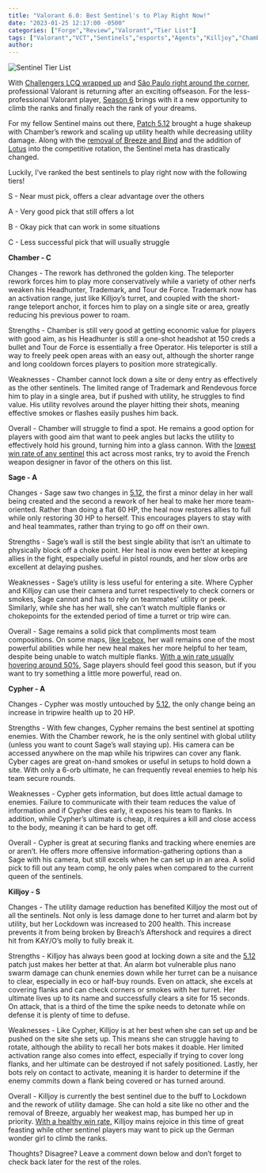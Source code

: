 ```yaml
---
title: "Valorant 6.0: Best Sentinel's to Play Right Now!"
date: "2023-01-25 12:17:00 -0500"
categories: ["Forge","Review","Valorant","Tier List"]
tags: ["Valorant","VCT","Sentinels","esports","Agents","Killjoy","Chamber","Cypher","Sage"]
author: 
---
```


![Sentinel Tier List](/2023-01-25-valorant-6.0-best-senitels-to-play-right-now.png)

With [Challengers LCQ wrapped up](https://www.dexerto.com/valorant/all-vct-na-challengers-league-2023-teams-g2-tsm-and-more-valorant-teams-2012181/) and [São Paulo right around the corner](https://valorantesports.com/news/vct-lock-in-everything-you-need-to-know/en-us), professional Valorant is returning after an exciting offseason. For the less-professional Valorant player, [Season 6](https://www.inverse.com/gaming/valorant-episode-6-act-1-release-date-update-time-battle-pass-agent-patch-notes) brings with it a new opportunity to climb the ranks and finally reach the rank of your dreams. 

For my fellow Sentinel mains out there, [Patch 5.12](https://playvalorant.com/en-us/news/game-updates/valorant-patch-notes-5-12/) brought a huge shakeup with Chamber’s rework and scaling up utility health while decreasing utility damage. Along with the [removal of Breeze and Bind](https://esports.gg/news/valorant/valorant-removes-bind-breeze-maps-for-2023-season/) and the addition of [Lotus](https://valorant.fandom.com/wiki/Lotus) into the competitive rotation, the Sentinel meta has drastically changed.

Luckily, I’ve ranked the best sentinels to play right now with the following tiers!

S - Near must pick, offers a clear advantage over the others

A - Very good pick that still offers a lot

B - Okay pick that can work in some situations

C - Less successful pick that will usually struggle 


**Chamber - C**

Changes - The rework has dethroned the golden king. The teleporter rework forces him to play more conservatively while a variety of other nerfs weaken his Headhunter, Trademark, and Tour de Force. Trademark now has an activation range, just like Killjoy’s turret, and coupled with the short-range teleport anchor, it forces him to play on a single site or area, greatly reducing his previous power to roam. 

Strengths - Chamber is still very good at getting economic value for players with good aim, as his Headhunter is still a one-shot headshot at 150 creds a bullet and Tour de Force is essentially a free Operator. His teleporter is still a way to freely peek open areas with an easy out, although the shorter range and long cooldown forces players to position more strategically.

Weaknesses - Chamber cannot lock down a site or deny entry as effectively as the other sentinels. The limited range of Trademark and Rendevous force him to play in a single area, but if pushed with utility, he struggles to find value. His utility revolves around the player hitting their shots, meaning effective smokes or flashes easily pushes him back.

Overall - Chamber will struggle to find a spot. He remains a good option for players with good aim that want to peek angles but lacks the utility to effectively hold his ground, turning him into a glass cannon. With the [lowest win rate of any sentinel](https://blitz.gg/valorant/stats/agents) this act across most ranks, try to avoid the French weapon designer in favor of the others on this list.



**Sage - A**

Changes - Sage saw two changes in [5.12](https://playvalorant.com/en-us/news/game-updates/valorant-patch-notes-5-12/), the first a minor delay in her wall being created and the second a rework of her heal to make her more team-oriented. Rather than doing a flat 60 HP, the heal now restores allies to full while only restoring 30 HP to herself. This encourages players to stay with and heal teammates, rather than trying to go off on their own.

Strengths - Sage’s wall is still the best single ability that isn’t an ultimate to physically block off a choke point. Her heal is now even better at keeping allies in the fight, especially useful in pistol rounds, and her slow orbs are excellent at delaying pushes.

Weaknesses - Sage’s utility is less useful for entering a site. Where Cypher and Killjoy can use their camera and turret respectively to check corners or smokes, Sage cannot and has to rely on teammates’ utility or peek. Similarly, while she has her wall, she can’t watch multiple flanks or chokepoints for the extended period of time a turret or trip wire can.

Overall - Sage remains a solid pick that compliments most team compositions. On some maps, [like Icebox](https://esportsdriven.com/valorant/guides/218/the-best-sage-walls-on-icebox), her wall remains one of the most powerful abilities while her new heal makes her more helpful to her team, despite being unable to watch multiple flanks. [With a win rate usually hovering around 50%](https://blitz.gg/valorant/stats/agents), Sage players should feel good this season, but if you want to try something a little more powerful, read on. 



**Cypher - A**

Changes - Cypher was mostly untouched by [5.12](https://playvalorant.com/en-us/news/game-updates/valorant-patch-notes-5-12/), the only change being an increase in tripwire health up to 20 HP.

Strengths - With few changes, Cypher remains the best sentinel at spotting enemies. With the Chamber rework, he is the only sentinel with global utility (unless you want to count Sage’s wall staying up). His camera can be accessed anywhere on the map while his tripwires can cover any flank. Cyber cages are great on-hand smokes or useful in setups to hold down a site. With only a 6-orb ultimate, he can frequently reveal enemies to help his team secure rounds.

Weaknesses - Cypher gets information, but does little actual damage to enemies. Failure to communicate with their team reduces the value of information and if Cypher dies early, it exposes his team to flanks. In addition, while Cypher’s ultimate is cheap, it requires a kill and close access to the body,  meaning it can be hard to get off.

Overall - Cypher is great at securing flanks and tracking where enemies are or aren’t. He offers more offensive information-gathering options than a Sage with his camera, but still excels when he can set up in an area. A solid pick to fill out any team comp, he only pales when compared to the current queen of the sentinels.

**Killjoy - S**

Changes - The utility damage reduction has benefited Killjoy the most out of all the sentinels. Not only is less damage done to her turret and alarm bot by utility, but her Lockdown was increased to 200 health. This increase prevents it from being broken by Breach’s Aftershock and requires a direct hit from KAY/O’s molly to fully break it. 

Strengths - Killjoy has always been good at locking down a site and the [5.12](https://playvalorant.com/en-us/news/game-updates/valorant-patch-notes-5-12/) patch just makes her better at that. An alarm bot vulnerable plus nano swarm damage can chunk enemies down while her turret can be a nuisance to clear, especially in eco or half-buy rounds. Even on attack, she excels at covering flanks and can check corners or smokes with her turret. Her ultimate lives up to its name and successfully clears a site for 15 seconds. On attack, that is a third of the time the spike needs to detonate while on defense it is plenty of time to defuse.

Weaknesses - Like Cypher, Killjoy is at her best when she can set up and be pushed on the site she sets up. This means she can struggle having to rotate, although the ability to recall her bots makes it doable. Her limited activation range also comes into effect, especially if trying to cover long flanks, and her ultimate can be destroyed if not safely positioned. Lastly, her bots rely on contact to activate, meaning it is harder to determine if the enemy commits down a flank being covered or has turned around.

Overall - Killjoy is currently the best sentinel due to the buff to Lockdown and the rework of utility damage. She can hold a site like no other and the removal of Breeze, arguably her weakest map, has bumped her up in priority. [With a healthy win rate](https://blitz.gg/valorant/stats/agents?sortBy=winRate&type=general&sortDirection=DESC&mode=competitive&rank=17), Killjoy mains rejoice in this time of great feasting while other sentinel players may want to pick up the German wonder girl to climb the ranks.


Thoughts? Disagree? Leave a comment down below and don’t forget to check back later for the rest of the roles.